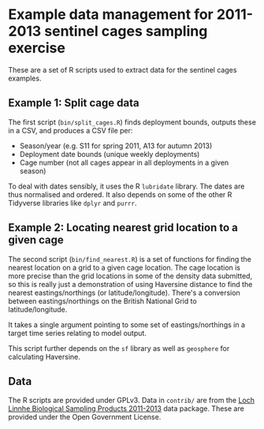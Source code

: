 # Example data management for 2011-2013 sentinel cages sampling exercise

These are a set of R scripts used to extract data for the sentinel cages examples.

## Example 1: Split cage data 

The first script (`bin/split_cages.R`) finds deployment bounds, outputs these in a CSV, and produces a CSV file per:

  - Season/year (e.g. S11 for spring 2011, A13 for autumn 2013)
  - Deployment date bounds (unique weekly deployments)
  - Cage number (not all cages appear in all deployments in a given season)
  
To deal with dates sensibly, it uses the R `lubridate` library. The dates are thus normalised and ordered. It also depends on some of the other R Tidyverse libraries like `dplyr` and `purrr`.

## Example 2: Locating nearest grid location to a given cage
  
The second script (`bin/find_nearest.R`) is a set of functions for finding the nearest location on a grid to a given cage location. The cage location is more precise than the grid locations in some of the density data submitted, so this is really just a demonstration of using Haversine distance to find the nearest eastings/northings (or latitude/longitude). There's a conversion between eastings/northings on the British National Grid to latitude/longitude.

It takes a single argument pointing to some set of eastings/northings in a target time series relating to model output.

This script further depends on the `sf` library as well as `geosphere` for calculating Haversine.


## Data

The R scripts are provided under GPLv3. Data in `contrib/` are from the [Loch Linnhe Biological Sampling Products 2011-2013](https://data.marine.gov.scot/dataset/loch-linnhe-biological-sampling-data-products-2011-2013-0) data package. These are provided under the Open Government License.
